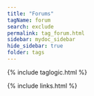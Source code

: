 ```yaml
---
title: "Forums"
tagName: forum
search: exclude
permalink: tag_forum.html
sidebar: mydoc_sidebar
hide_sidebar: true
folder: tags
---
```


{% include taglogic.html %}

{% include links.html %}
